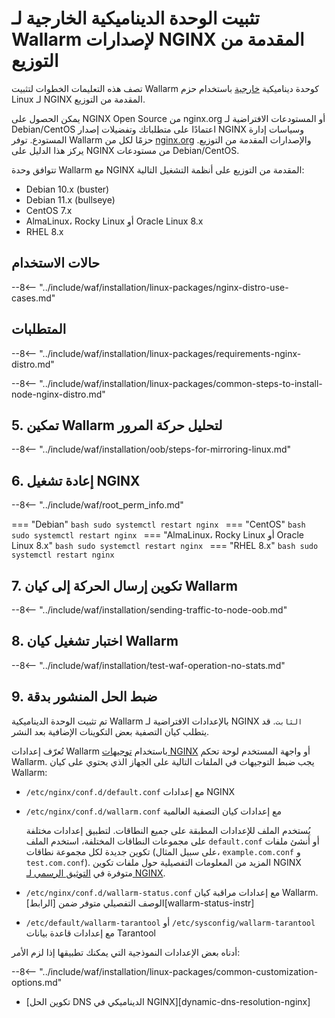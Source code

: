[link-wallarm-health-check]:        ../../../../admin-en/uat-checklist-en.md

# تثبيت الوحدة الديناميكية الخارجية لـ Wallarm لإصدارات NGINX المقدمة من التوزيع

تصف هذه التعليمات الخطوات لتثبيت Wallarm كوحدة ديناميكية [خارجية](../overview.md) باستخدام حزم Linux لـ NGINX المقدمة من التوزيع.

يمكن الحصول على NGINX Open Source من nginx.org أو المستودعات الافتراضية لـ Debian/CentOS اعتمادًا على متطلباتك وتفضيلات إصدار NGINX وسياسات إدارة المستودع. توفر Wallarm حزمًا لكل من [nginx.org](nginx-stable.md) والإصدارات المقدمة من التوزيع. يركز هذا الدليل على NGINX من مستودعات Debian/CentOS.

تتوافق وحدة Wallarm مع NGINX المقدمة من التوزيع على أنظمة التشغيل التالية:

* Debian 10.x (buster)
* Debian 11.x (bullseye)
* CentOS 7.x
* AlmaLinux، Rocky Linux أو Oracle Linux 8.x
* RHEL 8.x

## حالات الاستخدام

--8<-- "../include/waf/installation/linux-packages/nginx-distro-use-cases.md"

## المتطلبات

--8<-- "../include/waf/installation/linux-packages/requirements-nginx-distro.md"

--8<-- "../include/waf/installation/linux-packages/common-steps-to-install-node-nginx-distro.md"

## 5. تمكين Wallarm لتحليل حركة المرور

--8<-- "../include/waf/installation/oob/steps-for-mirroring-linux.md"

## 6. إعادة تشغيل NGINX

--8<-- "../include/waf/root_perm_info.md"

=== "Debian"
    ```bash
    sudo systemctl restart nginx
    ```
=== "CentOS"
    ```bash
    sudo systemctl restart nginx
    ```
=== "AlmaLinux، Rocky Linux أو Oracle Linux 8.x"
    ```bash
    sudo systemctl restart nginx
    ```
=== "RHEL 8.x"
    ```bash
    sudo systemctl restart nginx
    ```

## 7. تكوين إرسال الحركة إلى كيان Wallarm

--8<-- "../include/waf/installation/sending-traffic-to-node-oob.md"

## 8. اختبار تشغيل كيان Wallarm

--8<-- "../include/waf/installation/test-waf-operation-no-stats.md"

## 9. ضبط الحل المنشور بدقة 

تم تثبيت الوحدة الديناميكية Wallarm بالإعدادات الافتراضية لـ NGINX `الثابت`. قد يتطلب كيان التصفية بعض التكوينات الإضافية بعد النشر.

تُعرّف إعدادات Wallarm باستخدام [توجيهات NGINX](../../../../admin-en/configure-parameters-en.md) أو واجهة المستخدم لوحة تحكم Wallarm. يجب ضبط التوجيهات في الملفات التالية على الجهاز الذي يحتوي على كيان Wallarm:

* `/etc/nginx/conf.d/default.conf` مع إعدادات NGINX
* `/etc/nginx/conf.d/wallarm.conf` مع إعدادات كيان التصفية العالمية

    يُستخدم الملف للإعدادات المطبقة على جميع النطاقات. لتطبيق إعدادات مختلفة على مجموعات النطاقات المختلفة، استخدم الملف `default.conf` أو أنشئ ملفات تكوين جديدة لكل مجموعة نطاقات (على سبيل المثال، `example.com.conf` و `test.com.conf`). المزيد من المعلومات التفصيلية حول ملفات تكوين NGINX متوفرة في [التوثيق الرسمي لـ NGINX](https://nginx.org/en/docs/beginners_guide.html).
* `/etc/nginx/conf.d/wallarm-status.conf` مع إعدادات مراقبة كيان Wallarm. الوصف التفصيلي متوفر ضمن [الرابط][wallarm-status-instr]
* `/etc/default/wallarm-tarantool` أو `/etc/sysconfig/wallarm-tarantool` مع إعدادات قاعدة بيانات Tarantool

أدناه بعض الإعدادات النموذجية التي يمكنك تطبيقها إذا لزم الأمر:

--8<-- "../include/waf/installation/linux-packages/common-customization-options.md"

* [تكوين الحل DNS الديناميكي في NGINX][dynamic-dns-resolution-nginx]